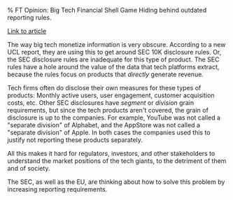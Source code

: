 % FT Opinion: Big Tech Financial Shell Game
Hiding behind outdated reporting rules.

[Link to article](https://www.ft.com/content/99ca12c5-498e-4ee4-8046-a27cd0a1038b)

The way big tech monetize information is very obscure. According to a new UCL report, they are using this to get around SEC 10K disclosure rules. Or, the SEC disclosure rules are inadequate for this type of product. The SEC rules have a hole around the value of the data that tech platforms extract, because the rules focus on products that _directly_ generate revenue.

Tech firms often do disclose their own measures for these types of products: Monthly active users, user engagement, customer acquisition costs, etc. Other SEC disclosures have _segment_ or _division_ grain requirements, but since the tech products aren't covered, the grain of disclosure is up to the companies. For example, YouTube was not called a "separate division" of Alphabet, and the AppStore was not called a "separate division" of Apple. In both cases the companies used this to justify not reporting these products separately.

All this makes it hard for regulators, investors, and other stakeholders to understand the market positions of the tech giants, to the detriment of them and of society.

The SEC, as well as the EU, are thinking about how to solve this problem by increasing reporting requirements.

